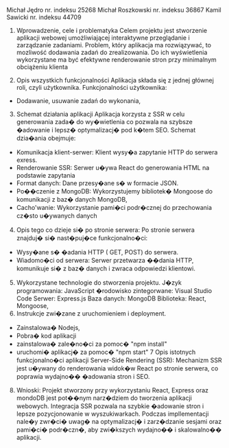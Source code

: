 Michał Jędro nr. indeksu 25268
Michał Roszkowski nr. indeksu 36867
Kamil Sawicki nr. indeksu 44709
1. Wprowadzenie, cele i problematyka
Celem projektu jest stworzenie aplikacji webowej umożliwiającej interaktywne przeglądanie i zarządzanie zadaniami. Problem, który aplikacja ma rozwiązywać, to mozliwość dodawania zadań do zrealizowania. Do ich wyświetlenia wykorzystane ma być efektywne renderowanie stron przy minimalnym obciążeniu klienta

2. Opis wszystkich funkcjonalności
Aplikacja składa się z jednej głównej roli, czyli użytkownika.
Funkcjonalności użytkownika:
- Dodawanie, usuwanie zadań do wykonania, 
3. Schemat działania aplikacji
Aplikacja korzysta z SSR w celu generowania zada� do wy�wietlenia co pozwala na szybsze �adowanie i lepsz� optymalizacj� pod k�tem SEO.
Schemat dzia�ania obejmuje:
- Komunikacja klient-serwer: Klient wysy�a zapytanie HTTP do serwera exress. 
- Renderowanie SSR: Serwer u�ywa React do generowania HTML na podstawie zapytania
- Format danych: Dane przesy�ane s� w formacie JSON.
- Po��czenie z MongoDB: Wykorzystujemy bibliotek� Mongoose do komunikacji z baz� danych MongoDB,
- Cacho'wanie: Wykorzystanie pami�ci podr�cznej do przechowania cz�sto u�ywanych danych
4. Opis tego co dzieje si� po stronie serwera:
Po stronie serwera znajduj� si� nast�puj�ce funkcjonalno�ci:
- Wysy�ane s� �adania HTTP ( GET, POST) do serwera. 
- Wiadomo�ci od serwera: Serwer przetwarza ��dania HTTP, komunikuje si� z baz� danych i zwraca odpowiedzi klientowi.
5. Wykorzystane technologie do stworzenia projektu.
J�zyk programowania: JavaScript
�rodowisko zintegorwane: Visual Studio Code
Serwer: Express.js
Baza danych: MongoDB
Biblioteka: React, Mongoose, 
6. Instrukcje zwi�zane z uruchomieniem i deployment.
- Zainstalowa� Nodejs,
- Pobra� kod aplikacji
- zainstalowa� zale�no�ci za pomoc� "npm install"
- uruchomi� aplikacj� za pomoc� "npm start"
7 Opis istotnych funkcjonalno�ci aplikacji
Server-Side Rendering (SSR): Mechanizm SSR jest u�ywany do renderowania widok�w React po stronie serwera, co poprawia wydajno�� �adowania stron i SEO. 
8. Wnioski:
Projekt stworzony przy wykorzystaniu React, Express oraz mondoDB jest pot��nym narz�dziem do tworzenia aplikacji webowych. Integracja SSR pozwala na szybkie �adowanie stron i lepsze pozycjonowanie w wyszukiwarkach. Podczas impllementacji nale�y zwr�ci� uwag� na optymalizacj� i zarz�dzanie sesjami oraz pami�ci� podr�czn�, aby zwi�kszych wydajno�� i skalowalno�� aplikacji. 